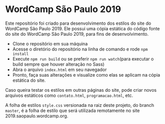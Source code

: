 # WordCamp São Paulo 2019

Este repositório foi criado para desenvolvimento dos estilos do site do WordCamp São Paulo 2019.
Ele possui uma cópia estática do código fonte do site do WordCamp São Paulo 2019, para fins de desenvolvimento.

- Clone o repositório em sua máquina
- Acesse o diretório do repositório na linha de comando e rode `npm install`
- Execute `npm run build` ou se preferir `npm run watch`(para executar o build sempre que houver alteração no Sass)
- Abra o arquivo `index.html` em seu navegador
- Pronto, faça suas alterações e visualize como elas se aplicam na cópia estática do site.

Caso queira testar os estilos em outras páginas do site, pode criar novos arquivos estáticos como `contato.html`, `programacao.html`, etc.

A folha de estilos `style.css` versionada na raiz deste projeto, do branch `master`, é a folha de estilo que será utilizada remotamente no site 2019.saopaulo.wordcamp.org.

